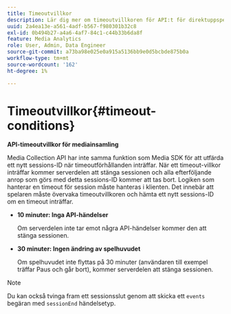```yaml
---
title: Timeoutvillkor
description: Lär dig mer om timeoutvillkoren för API:t för direktuppspelning av media.
uuid: 2a4ea13e-a561-4adf-b567-f980301b32c8
exl-id: 0b494b27-a4a6-4af7-84c1-c44b33b6da8f
feature: Media Analytics
role: User, Admin, Data Engineer
source-git-commit: a73ba98e025e0a915a5136bb9e0d5bcbde875b0a
workflow-type: tm+mt
source-wordcount: '162'
ht-degree: 1%

---
```


# Timeoutvillkor{#timeout-conditions}

**API-timeoutvillkor för mediainsamling**

Media Collection API har inte samma funktion som Media SDK för att utfärda ett nytt sessions-ID när timeoutförhållanden inträffar. När ett timeout-villkor inträffar kommer serverdelen att stänga sessionen och alla efterföljande anrop som görs med detta sessions-ID kommer att tas bort. Logiken som hanterar en timeout för session måste hanteras i klienten. Det innebär att spelaren måste övervaka timeoutvillkoren och hämta ett nytt sessions-ID om en timeout inträffar.

* **10 minuter: Inga API-händelser**

   Om serverdelen inte tar emot några API-händelser kommer den att stänga sessionen.
* **30 minuter: Ingen ändring av spelhuvudet**

   Om spelhuvudet inte flyttas på 30 minuter (användaren till exempel träffar Paus och går bort), kommer serverdelen att stänga sessionen.

>[!NOTE]
>
>Du kan också tvinga fram ett sessionsslut genom att skicka ett `events` begäran med `sessionEnd` händelsetyp.
